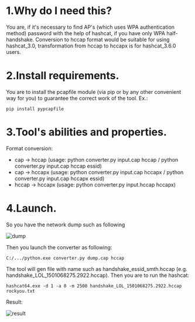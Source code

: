 # 1.Why do I need this?
You are, if it's necessary to find AP's (which uses WPA authentication method) password with the help of hashcat, if you have only WPA half-handshake. Conversion to hccap format would be suitable for using hashcat_3.0, transformation from hccap to hccapx is for hashcat_3.6.0 users.

# 2.Install requirements.
You are to install the pcapfile module (via pip or by any other convenient way for you) to guarantee the correct work of the tool.
Ex.:
```
pip install pypcapfile
```

# 3.Tool's abilities and properties.
Format conversion:
* cap -> hccap (usage: python converter.py input.cap hccap / python converter.py input.cap hccap essid)
* cap -> hccapx (usage: python converter.py input.cap hccapx / python converter.py input.cap hccapx essid)
* hccap -> hccapx (usage: python converter.py input.hccap hccapx)

# 4.Launch.
So you have the network dump such as following

![dump](https://pp.userapi.com/c840129/v840129682/16ce6/zprZmfwFt6U.jpg)


Then you launch the converter as following:
```
C:/.../python.exe converter.py dump.cap hccap
```
The tool will gen file with name such as handshake_essid_smth.hccap (e.g. handshake_LOL_1501068275.2922.hccap). Then you are to run the hashcat:
```
hashcat64.exe -d 1 -a 0 -m 2500 handshake_LOL_1501068275.2922.hccap rockyou.txt
```
Result:

![result](https://pp.userapi.com/c840129/v840129682/16ced/mWGJSW5SlIo.jpg)
